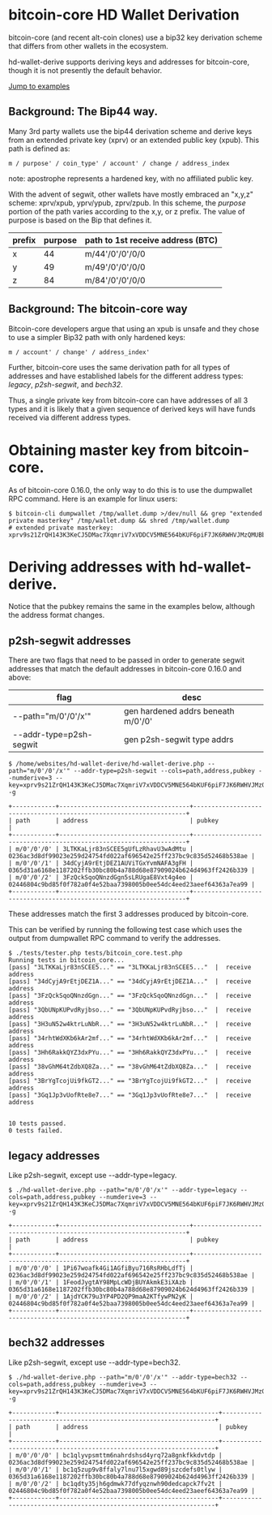 # bitcoin-core HD Wallet Derivation

bitcoin-core (and recent alt-coin clones) use a bip32 key derivation scheme that differs from other wallets in the ecosystem.

hd-wallet-derive supports deriving keys and addresses for bitcoin-core, though it is not presently the default behavior.

[Jump to examples](#deriving-addresses-with-hd-wallet-derive)

## Background: The Bip44 way.

Many 3rd party wallets use the bip44 derivation scheme and derive keys from an extended private key (xprv) or an extended public key (xpub).  This path is defined as:

```
m / purpose' / coin_type' / account' / change / address_index
```

note: apostrophe represents a hardened key, with no affiliated public key.

With the advent of segwit, other wallets have mostly embraced an "x,y,z" scheme:  xprv/xpub,  yprv/ypub, zprv/zpub.  In this scheme, the
*purpose* portion of the path varies according to the x,y, or z prefix.
The value of purpose is based on the Bip that defines it.

|prefix|purpose|path to 1st receive address (BTC)|
|------|-------|---------------------------------|
|x     |44     |m/44'/0'/0'/0/0                  |
|y     |49     |m/49'/0'/0'/0/0                  |
|z     |84     |m/84'/0'/0'/0/0                  |


## Background: The bitcoin-core way

Bitcoin-core developers argue that using an xpub is unsafe and
they chose to use a simpler Bip32 path with only hardened keys:

```
m / account' / change' / address_index'
```

Further, bitcoin-core uses the same derivation path for all types of addresses
and have established labels for the different address types:  *legacy*, *p2sh-segwit*, and *bech32*.

Thus, a single private key from bitcoin-core can have addresses of all 3 types
and it is likely that a given sequence of derived keys will have funds
received via different address types.

# Obtaining master key from bitcoin-core.

As of bitcoin-core 0.16.0, the only way to do this is to use the dumpwallet RPC
command.  Here is an example for linux users:

```
$ bitcoin-cli dumpwallet /tmp/wallet.dump >/dev/null && grep "extended private masterkey" /tmp/wallet.dump && shred /tmp/wallet.dump
# extended private masterkey: xprv9s21ZrQH143K3KeCJ5DMac7XqmriV7xVDDCV5MNE564bKUF6piF7JK6RWHVJMzQMUBbzxLaV9kNaRMHyjVnjNiLAq2SyvJJBs7ZUg4c9kcy
```

# Deriving addresses with hd-wallet-derive.

Notice that the pubkey remains the same in the examples below, although the address
format changes.

## p2sh-segwit addresses

There are two flags that need to be passed in order to generate segwit addresses that
match the default addresses in bitcoin-core 0.16.0 and above:

|flag                     | desc                               |
|-------------------------|------------------------------------|
|--path="m/0'/0'/x'"      | gen hardened addrs beneath m/0'/0' |
|--addr-type=p2sh-segwit  | gen p2sh-segwit type addrs         |

```
$ /home/websites/hd-wallet-derive/hd-wallet-derive.php --path="m/0'/0'/x'" --addr-type=p2sh-segwit --cols=path,address,pubkey --numderive=3 --key=xprv9s21ZrQH143K3KeCJ5DMac7XqmriV7xVDDCV5MNE564bKUF6piF7JK6RWHVJMzQMUBbzxLaV9kNaRMHyjVnjNiLAq2SyvJJBs7ZUg4c9kcy -g

+------------+------------------------------------+--------------------------------------------------------------------+
| path       | address                            | pubkey                                                             |
+------------+------------------------------------+--------------------------------------------------------------------+
| m/0'/0'/0' | 3LTKKaLjr83nSCEE5gUfLzRhavU3wAdMtu | 0236ac3d8df99023e259d24754fd022af696542e25ff237bc9c835d52468b538ae |
| m/0'/0'/1' | 34dCyjA9rEtjDEZ1AUViTGxYvmNAFA3gFH | 0365d31a6168e1187202ffb30bc80b4a788d68e87909024b624d4963ff2426b339 |
| m/0'/0'/2' | 3FzQckSqoQNnzdGgn5sLRUgaE8Vxt4g4eo | 02446804c9bd85f0f782a0f4e52baa7398005b0ee54dc4eed23aeef64363a7ea99 |
+------------+------------------------------------+--------------------------------------------------------------------+
```

These addresses match the first 3 addresses produced by bitcoin-core.

This can be verified by running the following test case which uses
the output from dumpwallet RPC command to verify the addresses.

```
$ ./tests/tester.php tests/bitcoin_core.test.php 
Running tests in bitcoin_core...
[pass] "3LTKKaLjr83nSCEE5..." == "3LTKKaLjr83nSCEE5..."  |  receive address
[pass] "34dCyjA9rEtjDEZ1A..." == "34dCyjA9rEtjDEZ1A..."  |  receive address
[pass] "3FzQckSqoQNnzdGgn..." == "3FzQckSqoQNnzdGgn..."  |  receive address
[pass] "3QbUNpKUPvdRyjbso..." == "3QbUNpKUPvdRyjbso..."  |  receive address
[pass] "3H3uN52w4ktrLuNbR..." == "3H3uN52w4ktrLuNbR..."  |  receive address
[pass] "34rhtWdXKb6kAr2mf..." == "34rhtWdXKb6kAr2mf..."  |  receive address
[pass] "3Hh6RakkQYZ3dxPYu..." == "3Hh6RakkQYZ3dxPYu..."  |  receive address
[pass] "38vGhM64tZdbXQ8Za..." == "38vGhM64tZdbXQ8Za..."  |  receive address
[pass] "3BrYgTcojUi9fkGT2..." == "3BrYgTcojUi9fkGT2..."  |  receive address
[pass] "3Gq1Jp3vUofRte8e7..." == "3Gq1Jp3vUofRte8e7..."  |  receive address


10 tests passed.
0 tests failed.
```

## legacy addresses

Like p2sh-segwit, except use --addr-type=legacy.

```
$ ./hd-wallet-derive.php --path="m/0'/0'/x'" --addr-type=legacy --cols=path,address,pubkey --numderive=3 --key=xprv9s21ZrQH143K3KeCJ5DMac7XqmriV7xVDDCV5MNE564bKUF6piF7JK6RWHVJMzQMUBbzxLaV9kNaRMHyjVnjNiLAq2SyvJJBs7ZUg4c9kcy -g

+------------+------------------------------------+--------------------------------------------------------------------+
| path       | address                            | pubkey                                                             |
+------------+------------------------------------+--------------------------------------------------------------------+
| m/0'/0'/0' | 1Pi67woafk4Gi1AGfiByu716RsRHbLdfTj | 0236ac3d8df99023e259d24754fd022af696542e25ff237bc9c835d52468b538ae |
| m/0'/0'/1' | 1FeodJygtAY98MpLcWDjBUYAkmkE3iXAzb | 0365d31a6168e1187202ffb30bc80b4a788d68e87909024b624d4963ff2426b339 |
| m/0'/0'/2' | 1AjdYCK79u3YP4PD2QP9maA2KTfywPN2yK | 02446804c9bd85f0f782a0f4e52baa7398005b0ee54dc4eed23aeef64363a7ea99 |
+------------+------------------------------------+--------------------------------------------------------------------+
```

## bech32 addresses

Like p2sh-segwit, except use --addr-type=bech32.

```
$ ./hd-wallet-derive.php --path="m/0'/0'/x'" --addr-type=bech32 --cols=path,address,pubkey --numderive=3 --key=xprv9s21ZrQH143K3KeCJ5DMac7XqmriV7xVDDCV5MNE564bKUF6piF7JK6RWHVJMzQMUBbzxLaV9kNaRMHyjVnjNiLAq2SyvJJBs7ZUg4c9kcy -g

+------------+--------------------------------------------+--------------------------------------------------------------------+
| path       | address                                    | pubkey                                                             |
+------------+--------------------------------------------+--------------------------------------------------------------------+
| m/0'/0'/0' | bc1qlyvpsmttm6nahrdshsd4yrq72a8gnkfkkdvtdp | 0236ac3d8df99023e259d24754fd022af696542e25ff237bc9c835d52468b538ae |
| m/0'/0'/1' | bc1q5zup9v8ffaly7lnu7l5xgwd89jszcdefs0tlyw | 0365d31a6168e1187202ffb30bc80b4a788d68e87909024b624d4963ff2426b339 |
| m/0'/0'/2' | bc1qdty35jh6gdmwk77dfyqznwh90dedcapck7fv2t | 02446804c9bd85f0f782a0f4e52baa7398005b0ee54dc4eed23aeef64363a7ea99 |
+------------+--------------------------------------------+--------------------------------------------------------------------+
```
